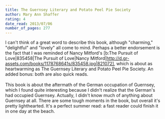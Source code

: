 ```yaml
---
title: The Guernsey Literary and Potato Peel Pie Society
author: Mary Ann Shaffer
rating: 4
date_read: 2013/07/06
number_of_pages: 277
---
```


I can't think of a great word to describe this book, although "charming," "delightful" and "lovely" all come to mind. Perhaps a better endorsement is the fact that I was reminded of Nancy Mitford's [b:The Pursuit of Love|835458|The Pursuit of Love|Nancy Mitford|http://d.gr-assets.com/books/1178768641s/835458.jpg|821072], which is about as heartwarming as The Guernsey Literary and Potato Peel Pie Society. An added bonus: both are also quick reads.<br/><br/>This book is about the aftermath of the German occupation of Guernsey, which I found quite interesting because I didn't realize that the German's had occupied Guernsey. Actually, I didn't know much of anything about Guernsey at all. There are some tough moments in the book, but overall it's pretty lighthearted. It's a perfect summer read: a fast reader could finish it in one day at the beach.